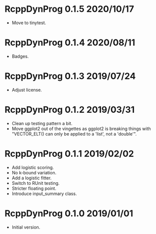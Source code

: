 
# RcppDynProg 0.1.5 2020/10/17

 * Move to tinytest.

# RcppDynProg 0.1.4 2020/08/11

 * Badges.

# RcppDynProg 0.1.3 2019/07/24

 * Adjust license.

# RcppDynProg 0.1.2 2019/03/31

 * Clean up testing pattern a bit.
 * Move ggplot2 out of the vingettes as ggplot2 is breaking things with "VECTOR_ELT() can only be applied to a 'list', not a 'double'".

# RcppDynProg 0.1.1 2019/02/02

 * Add logistic scoring.
 * No k-bound variation.
 * Add a logistic fitter.
 * Switch to RUnit testing.
 * Stricter floating point.
 * Introduce input_summary class.

# RcppDynProg 0.1.0 2019/01/01

 * Initial version.


